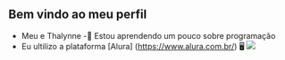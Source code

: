 ## Bem vindo ao meu perfil

- Meu e Thalynne
-🙂 Estou aprendendo um pouco sobre programação
- Eu ultilizo a plataforma [Alura] (https://www.alura.com.br/) 🖥
![](https://media1.tenor.com/m/MvJOUrnicFoAAAAC/first-day-of-college-back-to-school.gif)

